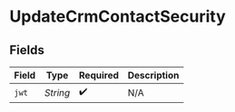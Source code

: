 # UpdateCrmContactSecurity


## Fields

| Field              | Type               | Required           | Description        |
| ------------------ | ------------------ | ------------------ | ------------------ |
| `jwt`              | *String*           | :heavy_check_mark: | N/A                |